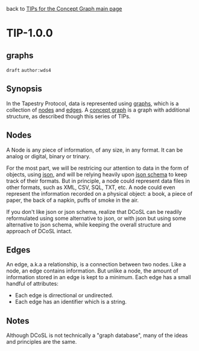 back to [TIPs for the Concept Graph main page](https://github.com/wds4/tapestry-protocol/blob/main/tips/concept-graph/README.md)

TIP-1.0.0
=====
graphs
---

`draft` `author:wds4`

## Synopsis

In the Tapestry Protocol, data is represented using [graphs](../../glossary/graph.md), which is a collection of [nodes](../../glossary/node.md) and [edges](../../glossary/relationship.md). A [concept graph](../../glossary/conceptGraph.md) is a graph with additional structure, as described though this series of TIPs.

## Nodes

A Node is any piece of information, of any size, in any format. It can be analog or digital, binary or trinary. 

For the most part, we will be restricing our attention to data in the form of objects, using [json](https://www.json.org), and will be relying heavily upon [json schema](https://json-schema.org) to keep track of their formats. But in principle, a node could represent data files in other formats, such as XML, CSV, SQL, TXT, etc. A node could even represent the information recorded on a physical object: a book, a piece of paper, the back of a napkin, puffs of smoke in the air.

If you don't like json or json schema, realize that DCoSL can be readily reformulated using some alternative to json, or with json but using some alternative to json schema, while keeping the overall structure and approach of DCoSL intact.

## Edges

An edge, a.k.a a relationship, is a connection between two nodes. Like a node, an edge contains information. But unlike a node, the amount of information stored in an edge is kept to a minimum. Each edge has a small handful of attributes:
- Each edge is dirrectional or undirected.
- Each edge has an identifier which is a string.

## Notes

Although DCoSL is not technically a "graph database", many of the ideas and principles are the same.
